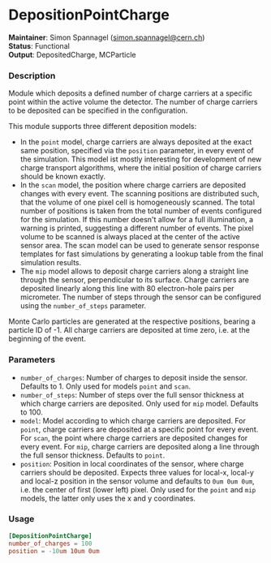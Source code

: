 # DepositionPointCharge
**Maintainer**: Simon Spannagel (<simon.spannagel@cern.ch>)  
**Status**: Functional  
**Output**: DepositedCharge, MCParticle

### Description
Module which deposits a defined number of charge carriers at a specific point within the active volume the detector.
The number of charge carriers to be deposited can be specified in the configuration.

This module supports three different deposition models:

* In the `point` model, charge carriers are always deposited at the exact same position, specified via the `position` parameter, in every event of the simulation. This model ist mostly interesting for development of new charge transport algorithms, where the initial position of charge carriers should be known exactly.
* In the `scan` model, the position where charge carriers are deposited changes with every event. The scanning positions are distributed such, that the volume of one pixel cell is homogeneously scanned. The total number of positions is taken from the total number of events configured for the simulation. If this number doesn't allow for a full illumination, a warning is printed, suggesting a different number of events. The pixel volume to be scanned is always placed at the center of the active sensor area. The scan model can be used to generate sensor response templates for fast simulations by generating a lookup table from the final simulation results.
* The `mip` model allows to deposit charge carriers along a straight line through the sensor, perpendicular to its surface. Charge carriers are deposited linearly along this line with 80 electron-hole pairs per micrometer. The number of steps through the sensor can be configured using the `number_of_steps` parameter.

Monte Carlo particles are generated at the respective positions, bearing a particle ID of -1.
All charge carriers are deposited at time zero, i.e. at the beginning of the event.

### Parameters
* `number_of_charges`: Number of charges to deposit inside the sensor. Defaults to 1. Only used for models `point` and `scan`.
* `number_of_steps`: Number of steps over the full sensor thickness at which charge carriers are deposited. Only used for `mip` model. Defaults to 100.
* `model`: Model according to which charge carriers are deposited. For `point`, charge carriers are deposited at a specific point for every event. For `scan`, the point where charge carriers are deposited changes for every event. For `mip`, charge carriers are deposited along a line through the full sensor thickness. Defaults to `point`.
* `position`: Position in local coordinates of the sensor, where charge carriers should be deposited. Expects three values for local-x, local-y and local-z position in the sensor volume and defaults to `0um 0um 0um`, i.e. the center of first (lower left) pixel. Only used for the `point` and `mip` models, the latter only uses the x and y coordinates.

### Usage

```toml
[DepositionPointCharge]
number_of_charges = 100
position = -10um 10um 0um
```
